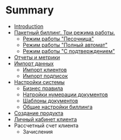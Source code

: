 # Summary

* [Introduction](README.md)
* [Пакетный биллинг. Три режима работы.](packet_billing.md)
   * [Режим работы "Песочница"](sandbox.md)
   * [Режим работы "Полный автомат"](vtoroi_punt.md)
   * [Режим работы "С подтверждением"](igfkn.md)
* [Отчеты и метрики](otcheti_i_metriki.md)
* [Импорт данных](import_dannih.md)
   * [Импорт клиентов](import_klientov.md)
   * [Импорт подписок](import_podpisok.md)
* [Настройки системы](nastroiki_sistemi.md)
   * [Бизнес правила](biznes_pravila.md)
   * [Натройки нумерации документов](natroiki_numeratsii_dokumentov.md)
   * [Шаблоны документов](shabloni_dokumentov.md)
   * [Общие настройки биллинга](obschie_nastroiki_billinga.md)
* [Создание продукта](sozdanie_produkta.md)
* [Личный кабинет клиента](lichnii_kabinet_klienta.md)
* Рассчетный счет клиента
   * Зачисления

